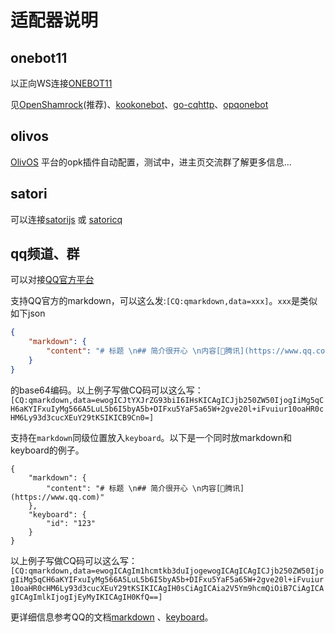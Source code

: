 # 适配器说明

## onebot11

以正向WS连接[ONEBOT11](https://github.com/botuniverse/onebot-11)

见[OpenShamrock](https://github.com/whitechi73/OpenShamrock)(推荐)、[kookonebot](https://github.com/super1207/KookOneBot)、[go-cqhttp](https://github.com/Mrs4s/go-cqhttp)、[opqonebot](https://github.com/super1207/opqonebot)

## olivos

[OlivOS](https://github.com/OlivOS-Team/OlivOS) 平台的opk插件自动配置，测试中，进主页交流群了解更多信息...

## satori

可以连接[satorijs](https://github.com/satorijs) 或 [satoricq](https://github.com/super1207/satoricq)

## qq频道、群

可以对接[QQ官方平台](https://q.qq.com/)

支持QQ官方的markdown，可以这么发:`[CQ:qmarkdown,data=xxx]`。`xxx`是类似如下json
```json
{
    "markdown": {
        "content": "# 标题 \n## 简介很开心 \n内容[🔗腾讯](https://www.qq.com)"
    }
}
```
的base64编码。以上例子写做CQ码可以这么写：
`[CQ:qmarkdown,data=ewogICJtYXJrZG93biI6IHsKICAgICJjb250ZW50IjogIiMg5qCH6aKYIFxuIyMg566A5LuL5b6I5byA5b+DIFxu5YaF5a65W+2gve20l+iFvuiur10oaHR0cHM6Ly93d3cucXEuY29tKSIKICB9Cn0=]`

支持在`markdown`同级位置放入`keyboard`。以下是一个同时放markdown和keyboard的例子。
```
{
    "markdown": {
        "content": "# 标题 \n## 简介很开心 \n内容[🔗腾讯](https://www.qq.com)"
    },
    "keyboard": {
        "id": "123"
    }
}
```
以上例子写做CQ码可以这么写：
`[CQ:qmarkdown,data=ewogICAgIm1hcmtkb3duIjogewogICAgICAgICJjb250ZW50IjogIiMg5qCH6aKYIFxuIyMg566A5LuL5b6I5byA5b+DIFxu5YaF5a65W+2gve20l+iFvuiur10oaHR0cHM6Ly93d3cucXEuY29tKSIKICAgIH0sCiAgICAia2V5Ym9hcmQiOiB7CiAgICAgICAgImlkIjogIjEyMyIKICAgIH0KfQ==]`

更详细信息参考QQ的文档[markdown](https://bot.q.qq.com/wiki/develop/api-v2/server-inter/message/type/markdown.html)
、[keyboard](https://bot.q.qq.com/wiki/develop/api-v2/server-inter/message/trans/msg-btn.html)。